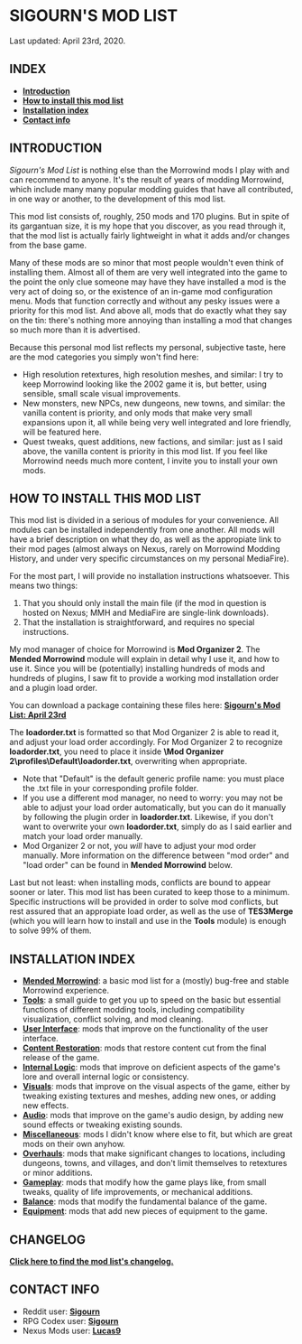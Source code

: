 # SIGOURN'S MOD LIST

Last updated: April 23rd, 2020.

## INDEX

- [**Introduction**](https://github.com/Sigourn/morrowind-improved/blob/master/readme.md#introduction)
- [**How to install this mod list**](https://github.com/Sigourn/morrowind-improved/blob/master/readme.md#how-to-install-this-mod-list)
- [**Installation index**](https://github.com/Sigourn/morrowind-improved/blob/master/readme.md#installation-index)
- [**Contact info**](https://github.com/Sigourn/morrowind-improved/blob/master/readme.md#contact-info)

## INTRODUCTION

*Sigourn's Mod List* is nothing else than the Morrowind mods I play with and can recommend to anyone. It's the result of years of modding Morrowind, which include many many popular modding guides that have all contributed, in one way or another, to the development of this mod list.

This mod list consists of, roughly, 250 mods and 170 plugins. But in spite of its gargantuan size, it is my hope that you discover, as you read through it, that the mod list is actually fairly lightweight in what it adds and/or changes from the base game.

Many of these mods are so minor that most people wouldn't even think of installing them. Almost all of them are very well integrated into the game to the point the only clue someone may have they have installed a mod is the very act of doing so, or the existence of an in-game mod configuration menu. Mods that function correctly and without any pesky issues were a priority for this mod list. And above all, mods that do exactly what they say on the tin: there's nothing more annoying than installing a mod that changes so much more than it is advertised.

Because this personal mod list reflects my personal, subjective taste, here are the mod categories you simply won't find here:

- High resolution retextures, high resolution meshes, and similar: I try to keep Morrowind looking like the 2002 game it is, but better, using sensible, small scale visual improvements.
- New monsters, new NPCs, new dungeons, new towns, and similar: the vanilla content is priority, and only mods that make very small expansions upon it, all while being very well integrated and lore friendly, will be featured here.
- Quest tweaks, quest additions, new factions, and similar: just as I said above, the vanilla content is priority in this mod list. If you feel like Morrowind needs much more content, I invite you to install your own mods.

## HOW TO INSTALL THIS MOD LIST

This mod list is divided in a serious of modules for your convenience. All modules can be installed independently from one another. All mods will have a brief description on what they do, as well as the appropiate link to their mod pages (almost always on Nexus, rarely on Morrowind Modding History, and under very specific circumstances on my personal MediaFire).

For the most part, I will provide no installation instructions whatsoever. This means two things:

1. That you should only install the main file (if the mod in question is hosted on Nexus; MMH and MediaFire are single-link downloads).
2. That the installation is straightforward, and requires no special instructions.

My mod manager of choice for Morrowind is **Mod Organizer 2**. The **Mended Morrowind** module will explain in detail why I use it, and how to use it. Since you will be (potentially) installing hundreds of mods and hundreds of plugins, I saw fit to provide a working mod installation order and a plugin load order.

You can download a package containing these files here: [**Sigourn's Mod List: April 23rd**](https://www.mediafire.com/file/eu3o4vw127pzonj/Sigourn%27s_Mod_List_%28April_23rd%29.zip/file)

The **loadorder.txt** is formatted so that Mod Organizer 2 is able to read it, and adjust your load order accordingly. For Mod Organizer 2 to recognize **loadorder.txt**, you need to place it inside **\Mod Organizer 2\profiles\Default\loadorder.txt**, overwriting when appropriate. 
- Note that "Default" is the default generic profile name: you must place the .txt file in your corresponding profile folder. 
- If you use a different mod manager, no need to worry: you may not be able to adjust your load order automatically, but you can do it manually by following the plugin order in **loadorder.txt**. Likewise, if you don't want to overwrite your own **loadorder.txt**, simply do as I said earlier and match your load order manually.
- Mod Organizer 2 or not, you *will* have to adjust your mod order manually. More information on the difference between "mod order" and "load order" can be found in **Mended Morrowind** below.

Last but not least: when installing mods, conflicts are bound to appear sooner or later. This mod list has been curated to keep those to a minimum. Specific instructions will be provided in order to solve mod conflicts, but rest assured that an appropiate load order, as well as the use of **TES3Merge** (which you will learn how to install and use in the **Tools** module) is enough to solve 99% of them.

## INSTALLATION INDEX

- [**Mended Morrowind**](https://github.com/Sigourn/morrowind-improved/blob/master/mendedmw.md): a basic mod list for a (mostly) bug-free and stable Morrowind experience.
- [**Tools**](https://github.com/Sigourn/morrowind-improved/blob/master/mwtools.md): a small guide to get you up to speed on the basic but essential functions of different modding tools, including compatibility visualization, conflict solving, and mod cleaning.
- [**User Interface**](https://github.com/Sigourn/morrowind-improved/blob/master/userinterface.md): mods that improve on the functionality of the user interface.
- [**Content Restoration**](https://github.com/Sigourn/morrowind-improved/blob/master/contentrestoration.md): mods that restore content cut from the final release of the game.
- [**Internal Logic**](https://github.com/Sigourn/morrowind-improved/blob/master/internallogic.md): mods that improve on deficient aspects of the game's lore and overall internal logic or consistency.
- [**Visuals**](https://github.com/Sigourn/morrowind-improved/blob/master/visuals.md): mods that improve on the visual aspects of the game, either by tweaking existing textures and meshes, adding new ones, or adding new effects.
- [**Audio**](https://github.com/Sigourn/morrowind-improved/blob/master/audio.md): mods that improve on the game's audio design, by adding new sound effects or tweaking existing sounds.
- [**Miscellaneous**](https://github.com/Sigourn/morrowind-improved/blob/master/miscellaneous.md): mods I didn't know where else to fit, but which are great mods on their own anyhow.
- [**Overhauls**](https://github.com/Sigourn/morrowind-improved/blob/master/overhauls.md): mods that make significant changes to locations, including dungeons, towns, and villages, and don't limit themselves to retextures or minor additions.
- [**Gameplay**](https://github.com/Sigourn/morrowind-improved/blob/master/gameplay.md): mods that modify how the game plays like, from small tweaks, quality of life improvements, or mechanical additions.
- [**Balance**](https://github.com/Sigourn/morrowind-improved/blob/master/balance.md): mods that modify the fundamental balance of the game.
- [**Equipment**](https://github.com/Sigourn/morrowind-improved/blob/master/equipment.md): mods that add new pieces of equipment to the game.

## CHANGELOG

[**Click here to find the mod list's changelog.**](https://github.com/Sigourn/morrowind-improved/blob/master/changelog.md)

## CONTACT INFO

- Reddit user: [**Sigourn**](https://www.reddit.com/user/Sigourn)
- RPG Codex user: [**Sigourn**](https://rpgcodex.net/forums/index.php?members/sigourn.21476/)
- Nexus Mods user: [**Lucas9**](https://www.nexusmods.com/morrowind/users/14600469)
